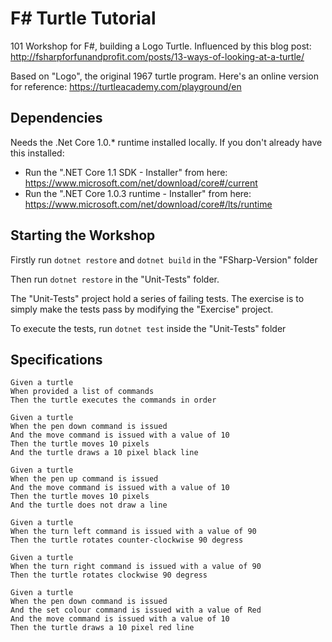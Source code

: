 # F# Turtle Tutorial

101 Workshop for F#, building a Logo Turtle.  Influenced by this blog post: http://fsharpforfunandprofit.com/posts/13-ways-of-looking-at-a-turtle/

Based on "Logo", the original 1967 turtle program.  Here's an online version for reference: https://turtleacademy.com/playground/en

## Dependencies

Needs the .Net Core 1.0.* runtime installed locally.  If you don't already have this installed:

* Run the ".NET Core 1.1 SDK - Installer" from here: https://www.microsoft.com/net/download/core#/current
* Run the ".NET Core 1.0.3 runtime - Installer" from here: https://www.microsoft.com/net/download/core#/lts/runtime

## Starting the Workshop

Firstly run `dotnet restore` and `dotnet build` in the "FSharp-Version" folder

Then run `dotnet restore` in the "Unit-Tests" folder.

The "Unit-Tests" project hold a series of failing tests.  The exercise is to simply make the tests pass by modifying the "Exercise" project.

To execute the tests, run `dotnet test` inside the "Unit-Tests" folder

## Specifications

```gherkin
Given a turtle 
When provided a list of commands 
Then the turtle executes the commands in order

Given a turtle
When the pen down command is issued
And the move command is issued with a value of 10
Then the turtle moves 10 pixels
And the turtle draws a 10 pixel black line

Given a turtle 
When the pen up command is issued
And the move command is issued with a value of 10
Then the turtle moves 10 pixels
And the turtle does not draw a line 

Given a turtle 
When the turn left command is issued with a value of 90
Then the turtle rotates counter-clockwise 90 degress

Given a turtle 
When the turn right command is issued with a value of 90
Then the turtle rotates clockwise 90 degress

Given a turtle
When the pen down command is issued
And the set colour command is issued with a value of Red
And the move command is issued with a value of 10
Then the turtle draws a 10 pixel red line
```
